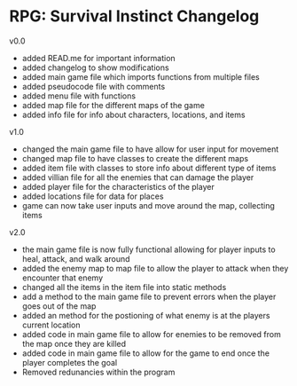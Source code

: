 # RPG: Survival Instinct Changelog
v0.0
- added READ.me for important information
- added changelog to show modifications
- added main game file which imports functions from multiple files
- added pseudocode file with comments
- added menu file with functions
- added map file for the different maps of the game
- added info file for info about characters, locations, and items

v1.0
- changed the main game file to have allow for user input for movement
- changed map file to have classes to create the different maps
- added item file with classes to store info about different type of items
- added villian file for all the enemies that can damage the player
- added player file for the characteristics of the player
- added locations file for data for places
- game can now take user inputs and move around the map, collecting items

v2.0
- the main game file is now fully functional allowing for player inputs to heal, attack, and walk around
- added the enemy map to map file to allow the player to attack when they encounter that enemy
- changed all the items in the item file into static methods
- add a method to the main game file to prevent errors when the player goes out of the map
- added an method for the postioning of what enemy is at the players current location
- added code in main game file to allow for enemies to be removed from the map once they are killed
- added code in main game file to allow for the game to end once the player completes the goal
- Removed redunancies within the program